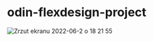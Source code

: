 # odin-flexdesign-project
![Zrzut ekranu 2022-06-2 o 18 21 55](https://user-images.githubusercontent.com/57599913/171677715-88026e71-71e9-4af1-8bf1-929d1b9f0867.png)

